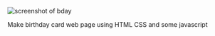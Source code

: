 ![screenshot of bday](https://github.com/sharmaayush3484/Happy_Birthday/assets/143885201/5970686a-eed4-411e-9549-b033d3b2aa68)

Make birthday card web page using HTML CSS and some javascript
